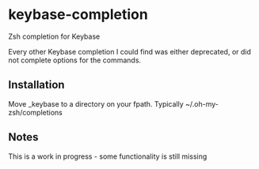 # keybase-completion
Zsh completion for Keybase

Every other Keybase completion I could find was either deprecated, or did not complete options for the commands.

## Installation
Move \_keybase to a directory on your fpath. Typically ~/.oh-my-zsh/completions

## Notes
This is a work in progress - some functionality is still missing